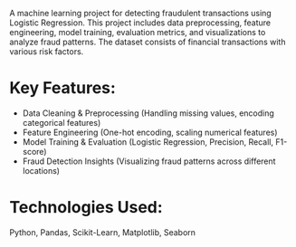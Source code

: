 A machine learning project for detecting fraudulent transactions using Logistic Regression. This project includes data preprocessing, feature engineering, model training, evaluation metrics, and visualizations to analyze fraud patterns. The dataset consists of financial transactions with various risk factors.

# Key Features:
 - Data Cleaning & Preprocessing (Handling missing values, encoding categorical features)
 - Feature Engineering (One-hot encoding, scaling numerical features)
 - Model Training & Evaluation (Logistic Regression, Precision, Recall, F1-score)
 - Fraud Detection Insights (Visualizing fraud patterns across different locations)

# Technologies Used: 
Python, Pandas, Scikit-Learn, Matplotlib, Seaborn
